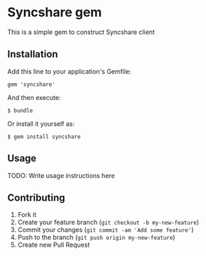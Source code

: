 # Syncshare gem

This is a simple gem to construct Syncshare client

## Installation

Add this line to your application's Gemfile:

    gem 'syncshare'

And then execute:

    $ bundle

Or install it yourself as:

    $ gem install syncshare

## Usage

TODO: Write usage instructions here

## Contributing

1. Fork it
2. Create your feature branch (`git checkout -b my-new-feature`)
3. Commit your changes (`git commit -am 'Add some feature'`)
4. Push to the branch (`git push origin my-new-feature`)
5. Create new Pull Request
